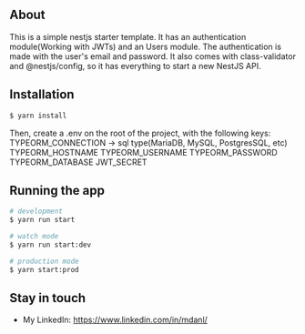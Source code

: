 ## About
This is a simple nestjs starter template. It has an authentication module(Working with JWTs) and an Users module. The authentication is made with the user's email and password.
It also comes with class-validator and @nestjs/config, so it has everything to start a new NestJS API.

## Installation

```bash
$ yarn install
```
Then, create a .env on the root of the project, with the following keys:
TYPEORM_CONNECTION -> sql type(MariaDB, MySQL, PostgresSQL, etc)
TYPEORM_HOSTNAME
TYPEORM_USERNAME
TYPEORM_PASSWORD
TYPEORM_DATABASE
JWT_SECRET

## Running the app

```bash
# development
$ yarn run start

# watch mode
$ yarn run start:dev

# production mode
$ yarn start:prod
```

## Stay in touch

- My LinkedIn: https://www.linkedin.com/in/mdanl/
